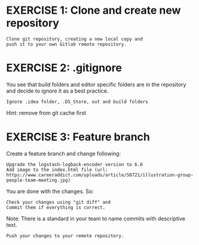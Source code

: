 # EXERCISE 1: Clone and create new repository

    Clone git repository, creating a new local copy and
    push it to your own Gitlab remote repository.

# EXERCISE 2: .gitignore

You see that build folders and editor specific folders are in the repository and decide to ignore it as a best practice.

    Ignore .idea folder, .DS_Store, out and build folders

Hint: remove from git cache first

# EXERCISE 3: Feature branch

Create a feature branch and change following:

    Upgrade the logstash-logback-encoder version to 6.6
    Add image to the index.html file (url: https://www.careeraddict.com/uploads/article/58721/illustration-group-people-team-meeting.jpg)

You are done with the changes. So:

    Check your changes using "git diff" and
    Commit them if everything is correct.

Note: There is a standard in your team to name commits with descriptive text.

    Push your changes to your remote repository.

